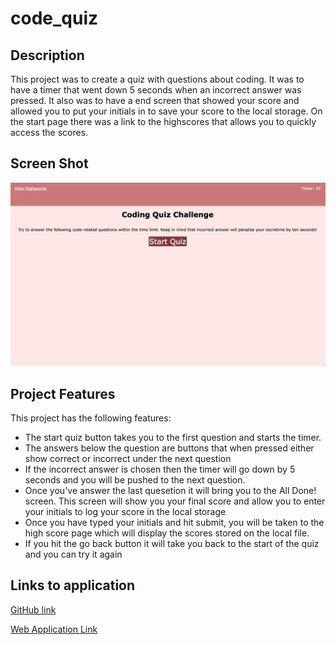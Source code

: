 # code_quiz

## Description
This project was to create a quiz with questions about coding. It was to have a timer that went down 5 seconds when an incorrect answer was pressed. It also was to have a end screen that showed your score and allowed you to put your initials in to save your score to the local storage. On the start page there was a link to the highscores that allows you to quickly access the scores.

## Screen Shot
![This photo shows home screen of the quiz.](./photo1.png)

## Project Features

This project has the following features:
<ul>
<li> The start quiz button takes you to the first question and starts the timer. </li>
<li> The answers below the question are buttons that when pressed either show correct or incorrect under the next question</li>
<li> If the incorrect answer is chosen then the timer will go down by 5 seconds and you will be pushed to the next question. </li>
<li> Once you've answer the last  quesetion it will bring you to the All Done! screen. This screen will show you your final score and allow you to enter your initials to log your score in the local storage</li>
<li>Once you have typed your initials and hit submit, you will be taken to the high score page which will display the scores stored on the local file.</li>
<li>If you hit the go back button it will take you back to the start of the quiz and you can try it again</li>

</ul>

## Links to application

<a href="https://github.com/smturner/code_quiz">GitHub link </a>

<a href="Users/sarahturner/Desktop/Bootcamp_Homework/code_quiz/index.html#highScores">Web Application Link </a>

